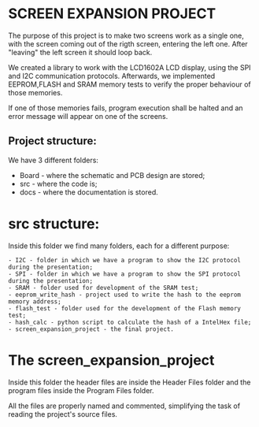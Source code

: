 # SCREEN EXPANSION PROJECT

The purpose of this project is to make two screens work as a single one, with the screen coming out of
the rigth screen, entering the left one. After "leaving" the left screen it should loop back.

We created a library to work with the LCD1602A LCD display, using the SPI and I2C communication protocols.
Afterwards, we implemented EEPROM,FLASH and SRAM memory tests to verify the proper behaviour of those memories.

If one of those memories fails, program execution shall be halted and an error message will appear on one of the screens.

## Project structure:

We have 3 different folders:

  - Board - where the schematic and PCB design are stored;
  - src - where the code is;
  - docs - where the documentation is stored.
  
# src structure:
  
  Inside this folder we find many folders, each for a different purpose:
  
    - I2C - folder in which we have a program to show the I2C protocol during the presentation;
    - SPI - folder in which we have a program to show the SPI protocol during the presentation;
    - SRAM - folder used for development of the SRAM test;
    - eeprom_write_hash - project used to write the hash to the eeprom memory address;
    - flash_test - folder used for the development of the Flash memory test;
    - hash_calc - python script to calculate the hash of a IntelHex file;
    - screen_expansion_project - the final project.
# The screen_expansion_project

Inside this folder the header files are inside the Header Files folder and the program files inside the Program Files folder.

All the files are properly named and commented, simplifying the task of reading the project's source files.
